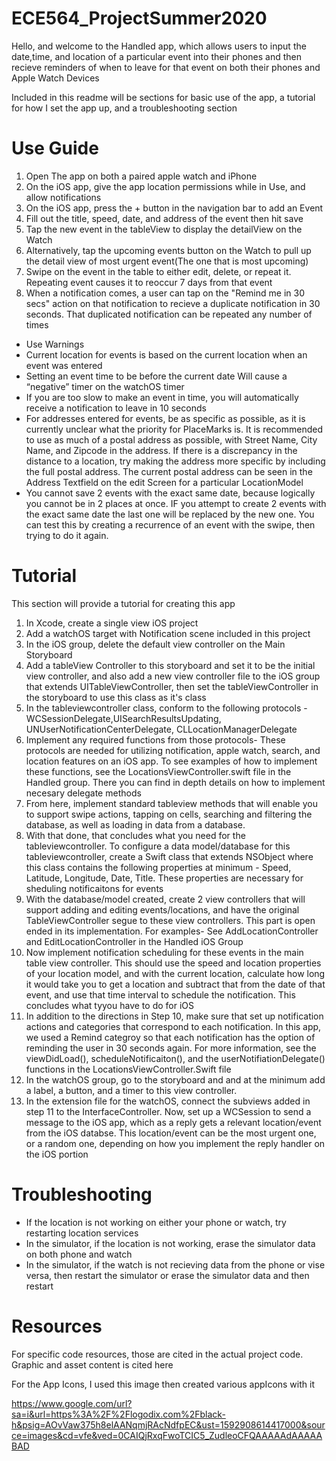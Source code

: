 # ECE564_ProjectSummer2020


Hello, and welcome to the Handled app, which allows users to input the date,time, and location of a particular event into their phones and then recieve reminders of when to 
leave for that event on both their phones and Apple Watch Devices

Included in this readme will be sections for basic use of the app, a tutorial for how I set the app up, and a troubleshooting section

# Use Guide


1. Open The app on both a paired apple watch and iPhone
2. On the iOS app, give the app location permissions while in Use, and allow notifications
3. On the iOS app, press the + button in the navigation bar to add an Event 
4. Fill out the title, speed, date, and address of the event then hit save
5. Tap the new event in the tableView to display the detailView on the Watch
6. Alternatively, tap the upcoming events button on the Watch to pull up the detail view of most urgent event(The one that is most upcoming)
7. Swipe on the event in the table to either edit, delete, or repeat it. Repeating event causes it to reoccur 7 days from that event
8. When a notification comes, a user can tap on the "Remind me in 30 secs" action on that notification to recieve a duplicate notification in 30 seconds. That duplicated notification can be repeated any number of times

* Use Warnings
* Current location for events is based on the current location when an event was entered
* Setting an event time to be before the current date Will cause a “negative” timer on the watchOS timer
* If you are too slow to make an event in time, you will automatically receive a notification to leave in 10 seconds
* For addresses entered for events, be as specific as possible, as it is currently unclear what the priority for PlaceMarks is. It is recommended to use as much of a postal address as possible, with Street Name, City Name, and Zipcode in the address. If there is a discrepancy in the distance to a location, try making the address more specific by including the full postal address. The current postal address can be seen in the Address Textfield on the edit Screen for a particular LocationModel
* You cannot save 2 events with the exact same date, because logically you cannot be in 2 places at once. IF you attempt to create 2 events with the exact same date the last one will be replaced by the new one. You can test this by creating a recurrence of an event with the swipe, then trying to do it again. 



# Tutorial

This section will provide a tutorial for creating this app

1. In Xcode, create a single view iOS project
2. Add a watchOS target with Notification scene included in this project
3. In the iOS group, delete the default view controller on the Main Storyboard
4. Add a tableView Controller to this storyboard and set it to be the initial view controller, and also add a new  view controller file to the iOS group that extends UITableViewController, then set the tableViewController in the storyboard to use this class as it's class
5. In the tableviewcontroller class, conform to the following protocols - WCSessionDelegate,UISearchResultsUpdating, UNUserNotificationCenterDelegate, CLLocationManagerDelegate
6. Implement any required functions from those protocols- These protocols are needed for utilizing notification, apple watch, search, and location features on an iOS app. To see examples of how to implement these functions, see the LocationsViewController.swift file in the Handled group. There you can find in depth details on how to implement necesary delegate methods
7. From here, implement standard tableview methods that will enable you to support swipe actions, tapping on cells, searching and filtering the database, as well as loading in data from a database. 
8. With that done, that concludes what you need for the tableviewcontroller. To configure a data model/database for this tableviewcontroller, create a Swift class that extends NSObject where this class contains the following properties at minimum - Speed, Latitude, Longitude, Date, Title. These properties are necessary for sheduling notificaitons for events
9. With the database/model created, create 2 view controllers that will support adding and editing events/locations, and have the original TableViewController segue to these view controllers. This part is open ended in its implementation. For examples- See AddLocationController and EditLocationController in the Handled iOS Group
10.  Now implement notification scheduling for these events in the main table view controller. This should use the speed and location properties of your location model, and with the current location, calculate how long it would take you to get a location and subtract that from the date of that event, and use that time interval to schedule the notification. This concludes what tyyou have to do for iOS
11. In addition to the directions in Step 10, make sure that set up notification actions and categories that correspond to each notification. In this app, we used a Remind categroy so that each notification has the option of reminding the user in 30 seconds again. For more information, see the viewDidLoad(), scheduleNotificaiton(),  and the userNotifiationDelegate() functions in the LocationsViewController.Swift file 
12. In the watchOS group, go to the storyboard and and at the minimum add a label, a button, and a timer to this view controller.
13. In the extension file for the watchOS, connect the subviews added in step 11 to the InterfaceController. Now, set up a WCSession to send a message to the iOS app, which as a reply gets a relevant location/event from the iOS databse. This location/event can be the most urgent one, or a random one, depending on how you implement the reply handler on the iOS portion




# Troubleshooting

* If the location is not working on either your phone or watch, try restarting location services
* In the simulator, if the location is not working, erase the simulator data on both phone and watch
* In the simulator, if the watch is not recieving data from the phone or vise versa, then restart the simulator or erase the simulator data and then restart






























# Resources


For specific code resources, those are cited in the actual project code. Graphic and asset content is cited here


For the App Icons, I used this image then created various appIcons with it

https://www.google.com/url?sa=i&url=https%3A%2F%2Flogodix.com%2Fblack-h&psig=AOvVaw375h8elAANqmjRAcNdfpEC&ust=1592908614417000&source=images&cd=vfe&ved=0CAIQjRxqFwoTCIC5_ZudleoCFQAAAAAdAAAAABAD
